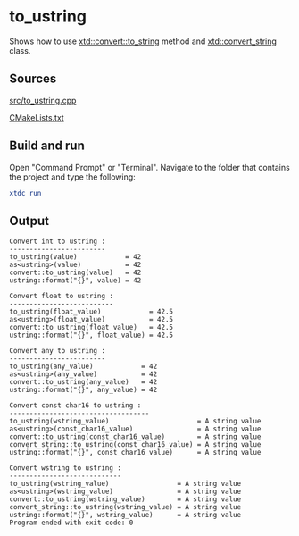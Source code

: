 # to_ustring

Shows how to use [xtd::convert::to_string](https://gammasoft71.github.io/xtd/reference_guides/latest/classxtd_1_1convert.html#a1de05be36bc70b03e74ec7d9586b0199) method and [xtd::convert_string](https://gammasoft71.github.io/xtd/reference_guides/latest/classxtd_1_1convert__string.html) class.

## Sources

[src/to_ustring.cpp](src/to_ustring.cpp)

[CMakeLists.txt](CMakeLists.txt)

## Build and run

Open "Command Prompt" or "Terminal". Navigate to the folder that contains the project and type the following:

```cmake
xtdc run
```

## Output

```
Convert int to ustring :
------------------------
to_ustring(value)            = 42
as<ustring>(value)           = 42
convert::to_ustring(value)   = 42
ustring::format("{}", value) = 42

Convert float to ustring :
--------------------------
to_ustring(float_value)            = 42.5
as<ustring>(float_value)           = 42.5
convert::to_ustring(float_value)   = 42.5
ustring::format("{}", float_value) = 42.5

Convert any to ustring :
------------------------
to_ustring(any_value)            = 42
as<ustring>(any_value)           = 42
convert::to_ustring(any_value)   = 42
ustring::format("{}", any_value) = 42

Convert const char16 to ustring :
-----------------------------------
to_ustring(wstring_value)                      = A string value
as<ustring>(const_char16_value)                = A string value
convert::to_ustring(const_char16_value)        = A string value
convert_string::to_ustring(const_char16_value) = A string value
ustring::format("{}", const_char16_value)      = A string value

Convert wstring to ustring :
----------------------------
to_ustring(wstring_value)                 = A string value
as<ustring>(wstring_value)                = A string value
convert::to_ustring(wstring_value)        = A string value
convert_string::to_ustring(wstring_value) = A string value
ustring::format("{}", wstring_value)      = A string value
Program ended with exit code: 0
```
